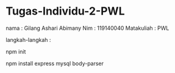# Tugas-Individu-2-PWL
nama : Gilang Ashari Abimany
Nim : 119140040
Matakuliah : PWL

langkah-langkah :

npm init

npm install express mysql body-parser
